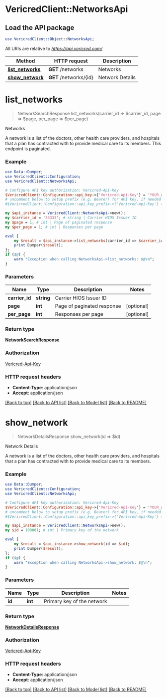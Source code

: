 # VericredClient::NetworksApi

## Load the API package
```perl
use VericredClient::Object::NetworksApi;
```

All URIs are relative to *https://api.vericred.com/*

Method | HTTP request | Description
------------- | ------------- | -------------
[**list_networks**](NetworksApi.md#list_networks) | **GET** /networks | Networks
[**show_network**](NetworksApi.md#show_network) | **GET** /networks/{id} | Network Details


# **list_networks**
> NetworkSearchResponse list_networks(carrier_id => $carrier_id, page => $page, per_page => $per_page)

Networks

A network is a list of the doctors, other health care providers, and hospitals that a plan has contracted with to provide medical care to its members. This endpoint is paginated.

### Example 
```perl
use Data::Dumper;
use VericredClient::Configuration;
use VericredClient::NetworksApi;

# Configure API key authorization: Vericred-Api-Key
$VericredClient::Configuration::api_key->{'Vericred-Api-Key'} = 'YOUR_API_KEY';
# uncomment below to setup prefix (e.g. Bearer) for API key, if needed
#$VericredClient::Configuration::api_key_prefix->{'Vericred-Api-Key'} = "Bearer";

my $api_instance = VericredClient::NetworksApi->new();
my $carrier_id = '33333'; # string | Carrier HIOS Issuer ID
my $page = 1; # int | Page of paginated response
my $per_page = 1; # int | Responses per page

eval { 
    my $result = $api_instance->list_networks(carrier_id => $carrier_id, page => $page, per_page => $per_page);
    print Dumper($result);
};
if ($@) {
    warn "Exception when calling NetworksApi->list_networks: $@\n";
}
```

### Parameters

Name | Type | Description  | Notes
------------- | ------------- | ------------- | -------------
 **carrier_id** | **string**| Carrier HIOS Issuer ID | 
 **page** | **int**| Page of paginated response | [optional] 
 **per_page** | **int**| Responses per page | [optional] 

### Return type

[**NetworkSearchResponse**](NetworkSearchResponse.md)

### Authorization

[Vericred-Api-Key](../README.md#Vericred-Api-Key)

### HTTP request headers

 - **Content-Type**: application/json
 - **Accept**: application/json

[[Back to top]](#) [[Back to API list]](../README.md#documentation-for-api-endpoints) [[Back to Model list]](../README.md#documentation-for-models) [[Back to README]](../README.md)

# **show_network**
> NetworkDetailsResponse show_network(id => $id)

Network Details

A network is a list of the doctors, other health care providers, and hospitals that a plan has contracted with to provide medical care to its members.

### Example 
```perl
use Data::Dumper;
use VericredClient::Configuration;
use VericredClient::NetworksApi;

# Configure API key authorization: Vericred-Api-Key
$VericredClient::Configuration::api_key->{'Vericred-Api-Key'} = 'YOUR_API_KEY';
# uncomment below to setup prefix (e.g. Bearer) for API key, if needed
#$VericredClient::Configuration::api_key_prefix->{'Vericred-Api-Key'} = "Bearer";

my $api_instance = VericredClient::NetworksApi->new();
my $id = 100001; # int | Primary key of the network

eval { 
    my $result = $api_instance->show_network(id => $id);
    print Dumper($result);
};
if ($@) {
    warn "Exception when calling NetworksApi->show_network: $@\n";
}
```

### Parameters

Name | Type | Description  | Notes
------------- | ------------- | ------------- | -------------
 **id** | **int**| Primary key of the network | 

### Return type

[**NetworkDetailsResponse**](NetworkDetailsResponse.md)

### Authorization

[Vericred-Api-Key](../README.md#Vericred-Api-Key)

### HTTP request headers

 - **Content-Type**: application/json
 - **Accept**: application/json

[[Back to top]](#) [[Back to API list]](../README.md#documentation-for-api-endpoints) [[Back to Model list]](../README.md#documentation-for-models) [[Back to README]](../README.md)

